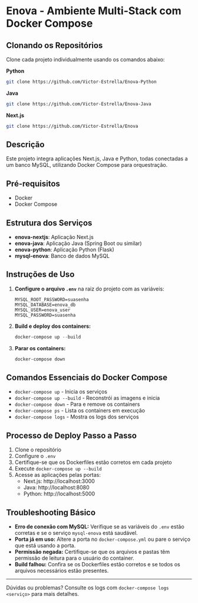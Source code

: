 # Enova - Ambiente Multi-Stack com Docker Compose
## Clonando os Repositórios
Clone cada projeto individualmente usando os comandos abaixo:

**Python**
```sh
git clone https://github.com/Victor-Estrella/Enova-Python
```

**Java**
```sh
git clone https://github.com/Victor-Estrella/Enova-Java
```

**Next.js**
```sh
git clone https://github.com/Victor-Estrella/Enova
```

## Descrição
Este projeto integra aplicações Next.js, Java e Python, todas conectadas a um banco MySQL, utilizando Docker Compose para orquestração.

## Pré-requisitos
- Docker
- Docker Compose

## Estrutura dos Serviços
- **enova-nextjs**: Aplicação Next.js
- **enova-java**: Aplicação Java (Spring Boot ou similar)
- **enova-python**: Aplicação Python (Flask)
- **mysql-enova**: Banco de dados MySQL

## Instruções de Uso

1. **Configure o arquivo `.env`** na raiz do projeto com as variáveis:
   ```env
   MYSQL_ROOT_PASSWORD=suasenha
   MYSQL_DATABASE=enova_db
   MYSQL_USER=enova_user
   MYSQL_PASSWORD=suasenha
   ```

2. **Build e deploy dos containers:**
   ```powershell
   docker-compose up --build
   ```

3. **Parar os containers:**
   ```powershell
   docker-compose down
   ```

## Comandos Essenciais do Docker Compose
- `docker-compose up` - Inicia os serviços
- `docker-compose up --build` - Reconstrói as imagens e inicia
- `docker-compose down` - Para e remove os containers
- `docker-compose ps` - Lista os containers em execução
- `docker-compose logs` - Mostra os logs dos serviços

## Processo de Deploy Passo a Passo
1. Clone o repositório
2. Configure o `.env`
3. Certifique-se que os Dockerfiles estão corretos em cada projeto
4. Execute `docker-compose up --build`
5. Acesse as aplicações pelas portas:
   - Next.js: http://localhost:3000
   - Java: http://localhost:8080
   - Python: http://localhost:5000

## Troubleshooting Básico
- **Erro de conexão com MySQL:** Verifique se as variáveis do `.env` estão corretas e se o serviço `mysql-enova` está saudável.
- **Porta já em uso:** Altere a porta no `docker-compose.yml` ou pare o serviço que está usando a porta.
- **Permissão negada:** Certifique-se que os arquivos e pastas têm permissão de leitura para o usuário do container.
- **Build falhou:** Confira se os Dockerfiles estão corretos e se todos os arquivos necessários estão presentes.

---

Dúvidas ou problemas? Consulte os logs com `docker-compose logs <serviço>` para mais detalhes.
